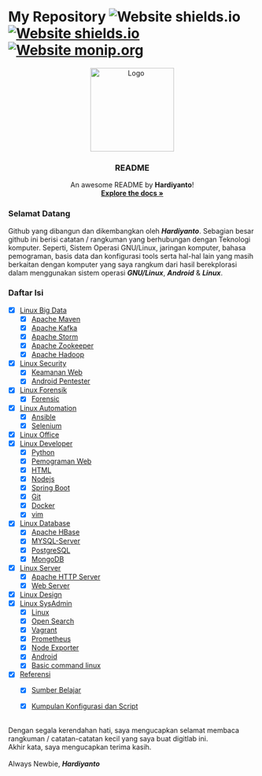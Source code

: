 # My Repository ![Website shields.io](https://img.shields.io/badge/ubuntu-v.18.04-orange) [![Website shields.io](https://img.shields.io/badge/vim-v--8.0-brightgreen)](http://shields.io/) [![Website monip.org](https://img.shields.io/badge/mysql-v--14.14-lightgrey)](http://monip.org/)

<div align="center">
  <a href="#">
    <img src="https://github.com/dwiHard/five_byte.github.io/blob/master/images/logo.png" alt="Logo" width="170" height="170">
  </a>

<h3 align="center">README</h3>

  <p align="center">
    An awesome README by <b>Hardiyanto</b>!
    <br />
    <a href="https://github.com/dwiHard/five_byte.github.io#my-repository---"><strong>Explore the docs »</strong></a>
  </p>
</div>

### Selamat Datang 
Github yang dibangun dan dikembangkan oleh ***Hardiyanto***. Sebagian besar github ini berisi catatan / rangkuman yang berhubungan dengan Teknologi komputer. Seperti, Sistem Operasi GNU/Linux, jaringan komputer, bahasa pemograman, basis data dan konfigurasi tools serta hal-hal lain yang masih berkaitan dengan komputer yang saya rangkum dari hasil berekplorasi dalam menggunakan sistem operasi ***GNU/Linux***, ***Android*** & ***Linux***.



### Daftar Isi
- [x] [Linux Big Data](#)
    - [x] [Apache Maven](https://github.com/dwiHard/five_byte.github.io/blob/master/apache/apacheMaven.md)
    - [x] [Apache Kafka](https://github.com/dwiHard/five_byte.github.io/blob/master/apache/apacheKafka.md)
    - [x] [Apache Storm](https://github.com/dwiHard/belajar-apache-storm)
    - [x] [Apache Zookeeper](https://github.com/dwiHard/five_byte.github.io/blob/master/apache/apacheZookeeper.md)
    - [x] [Apache Hadoop](https://github.com/dwiHard/five_byte.github.io/blob/master/apache/Hadoop.md)
- [x] [Linux Security](#)
  - [x] [Keamanan Web](https://github.com/dwiHard/five_byte.github.io/blob/master/pemogramanWeb/KeamananWeb.md)
  - [x] [Android Pentester](https://github.com/dwiHard/five_byte.github.io/blob/master/Android/androidPentes.md)
- [x] [Linux Forensik](#)
  - [x] [Forensic](https://github.com/dwiHard/five_byte.github.io/blob/master/forensic/forensic.md#trik-tips-forensic)
- [x] [Linux Automation](#)
  - [x] [Ansible](https://github.com/dwiHard/five_byte.github.io/blob/master/linux/Ansible.md)
  - [x] [Selenium](https://github.com/dwiHard/five_byte.github.io/blob/master/cheatsheet/selenium.md)
- [x] [Linux Office](#)
- [x] [Linux Developer](#)
    - [x] [Python](https://github.com/dwiHard/five_byte.github.io/blob/master/python/python.md)
    - [x] [Pemograman Web](https://github.com/dwiHard/five_byte.github.io/blob/master/pemogramanWeb/README.md)
    - [x] [HTML](https://github.com/dwiHard/five_byte.github.io/blob/master/html/html.md)
    - [x] [Nodejs](https://github.com/dwiHard/five_byte.github.io/blob/master/nodejs/nodejs.md)
    - [x] [Spring Boot](https://github.com/dwiHard/five_byte.github.io/blob/master/java/spring-boot.md)
    - [x] [Git](https://github.com/dwiHard/five_byte.github.io/blob/master/cheatsheet/git.md#rangkuman-git)
    - [x] [Docker](https://github.com/dwiHard/five_byte.github.io/blob/master/docker/docker.md#docker-di-linux)
    - [x] [vim](https://github.com/dwiHard/five_byte.github.io/blob/master/vim/vim.md#rangkuman-vim)
- [x] [Linux Database](#)
  - [x] [Apache HBase](https://github.com/dwiHard/five_byte.github.io/blob/master/apache/apacheHBase.md)
  - [x] [MYSQL-Server](https://github.com/dwiHard/five_byte.github.io/blob/master/sql/mysql.md)
  - [x] [PostgreSQL](https://github.com/dwiHard/five_byte.github.io/blob/master/sql/postgresql.md)
  - [x] [MongoDB](https://github.com/dwiHard/five_byte.github.io/blob/master/cheatsheet/mongodb.md)
- [x] [Linux Server](#)
    - [x] [Apache HTTP Server](https://github.com/dwiHard/five_byte.github.io/blob/master/apache/ApacheHttp.md)
    - [x] [Web Server](https://github.com/dwiHard/five_byte.github.io/blob/master/pemogramanWeb/webserver.md#rangkuman-konfigurasi-webserver-di-ubuntu-heavy_check_mark)
- [x] [Linux Design](#)
- [x] [Linux SysAdmin](#)
  - [x] [Linux](https://github.com/dwiHard/five_byte.github.io/blob/master/cheatsheet/linux.md#tips-dan-triks-linux)
  - [x] [Open Search](https://github.com/dwiHard/five_byte.github.io/blob/master/cheatsheet/OpenSearch.md)
  - [x] [Vagrant](https://github.com/dwiHard/five_byte.github.io/blob/master/cheatsheet/vagrant.md)
  - [x] [Prometheus](https://github.com/dwiHard/five_byte.github.io/blob/master/cheatsheet/prometheus.md)
  - [x] [Node Exporter](https://github.com/dwiHard/five_byte.github.io/blob/master/cheatsheet/node_exporter.md)
  - [x] [Android](https://github.com/dwiHard/five_byte.github.io/blob/master/cheatsheet/android.md#tips-dan-trik-android)
  - [x] [Basic command linux](https://github.com/dwiHard/five_byte.github.io/blob/master/cheatsheet/BasicLinux.md#rangkuman-basic-command-linux)
- [x] [Referensi](#)
  - [x] [Sumber Belajar](https://github.com/dwiHard/five_byte.github.io/blob/master/notes/linkInspirasi.md)
  - [x] [Kumpulan Konfigurasi dan Script](https://github.com/dwiHard/five_byte.github.io/blob/master/linux/MyConfig.md#kumpulan-configuration)


<br>Dengan segala kerendahan hati, saya mengucapkan selamat membaca rangkuman / catatan-catatan kecil yang saya buat digitlab ini.<br>
Akhir kata, saya mengucapkan terima kasih.<br><br>
Always Newbie, ***Hardiyanto***
